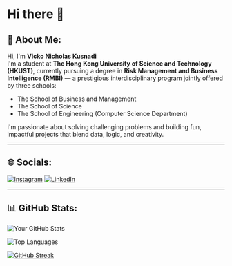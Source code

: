 # Hi there 👋

## 🧠 About Me:
Hi, I'm **Vicko Nicholas Kusnadi**  
I'm a student at **The Hong Kong University of Science and Technology (HKUST)**, currently pursuing a degree in **Risk Management and Business Intelligence (RMBI)** — a prestigious interdisciplinary program jointly offered by three schools:  
- The School of Business and Management  
- The School of Science  
- The School of Engineering (Computer Science Department)

I'm passionate about solving challenging problems and building fun, impactful projects that blend data, logic, and creativity.


---

## 🌐 Socials:
[![Instagram](https://img.shields.io/badge/Instagram-E4405F?style=for-the-badge&logo=instagram&logoColor=white)](https://www.instagram.com/vicko_guo/)
[![LinkedIn](https://img.shields.io/badge/LinkedIn-0077B5?style=for-the-badge&logo=linkedin&logoColor=white)](https://www.linkedin.com/in/vnkusnadi/)

---

## 📊 GitHub Stats:
![Your GitHub Stats](https://github-readme-stats.vercel.app/api?username=YOUR_GITHUB_USERNAME&show_icons=true&theme=tokyonight)

![Top Languages](https://github-readme-stats.vercel.app/api/top-langs/?username=YOUR_GITHUB_USERNAME&layout=compact&theme=tokyonight)

[![GitHub Streak](https://github-readme-streak-stats.herokuapp.com?user=YOUR_GITHUB_USERNAME&theme=tokyonight)](https://git.io/streak-stats)

